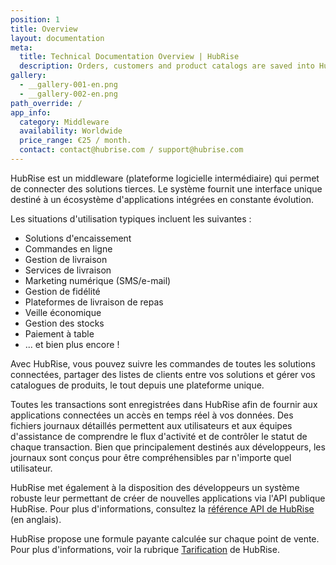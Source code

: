 ```yaml
---
position: 1
title: Overview
layout: documentation
meta:
  title: Technical Documentation Overview | HubRise
  description: Orders, customers and product catalogs are saved into HubRise to provide connected apps with real-time access to your data. Integrate third party solutions.
gallery:
  - __gallery-001-en.png
  - __gallery-002-en.png
path_override: /
app_info:
  category: Middleware
  availability: Worldwide
  price_range: €25 / month.
  contact: contact@hubrise.com / support@hubrise.com
---
```


HubRise est un middleware (plateforme logicielle intermédiaire) qui permet de connecter des solutions tierces. Le système fournit une interface unique destiné à un écosystème d'applications intégrées en constante évolution. 

Les situations d'utilisation typiques incluent les suivantes :

- Solutions d'encaissement
- Commandes en ligne
- Gestion de livraison
- Services de livraison
- Marketing numérique (SMS/e-mail)
- Gestion de fidélité
- Plateformes de livraison de repas
- Veille économique
- Gestion des stocks
- Paiement à table
- ... et bien plus encore !

Avec HubRise, vous pouvez suivre les commandes de toutes les solutions connectées, partager des listes de clients entre vos solutions et gérer vos catalogues de produits, le tout depuis une plateforme unique.

Toutes les transactions sont enregistrées dans HubRise afin de fournir aux applications connectées un accès en temps réel à vos données. Des fichiers journaux détaillés permettent aux utilisateurs et aux équipes d'assistance de comprendre le flux d'activité et de contrôler le statut de chaque transaction. Bien que principalement destinés aux développeurs, les journaux sont conçus pour être compréhensibles par n'importe quel utilisateur.

HubRise met également à la disposition des développeurs un système robuste leur permettant de créer de nouvelles applications via l'API publique HubRise. Pour plus d'informations, consultez la [référence API de HubRise](/developers/api/general-concepts) (en anglais).

HubRise propose une formule payante calculée sur chaque point de vente. Pour plus d'informations, voir la rubrique [Tarification](/tarifs) de HubRise.
